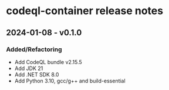 # codeql-container release notes

## 2024-01-08 - v0.1.0

### Added/Refactoring

- Add CodeQL bundle v2.15.5
- Add JDK 21
- Add .NET SDK 8.0
- Add Python 3.10, gcc/g++ and build-essential
